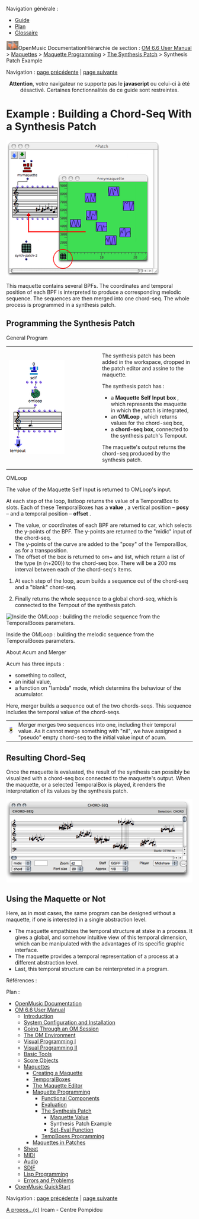 <div id="tplf" class="tplPage">

<div id="tplh">

<span class="hidden">Navigation générale : </span>

  - [<span>Guide</span>](OM-Documentation.md)
  - [<span>Plan</span>](OM-Documentation_1.md)
  - [<span>Glossaire</span>](OM-Documentation_2.md)

</div>

<div id="tplt">

![empty.gif](../tplRes/page/empty.gif)![logoom1.png](../res/logoom1.png)<span class="tplTi">OpenMusic
Documentation</span><span class="sw_outStack_navRoot"><span class="hidden">Hiérarchie
de section : </span>[<span>OM 6.6 User
Manual</span>](OM-User-Manual.md)<span class="stkSep"> \>
</span>[<span>Maquettes</span>](Maquettes.md)<span class="stkSep"> \>
</span>[<span>Maquette
Programming</span>](Programming%20Maquette.md)<span class="stkSep"> \>
</span>[<span>The Synthesis
Patch</span>](Synthpatchprog.md)<span class="stkSep"> \>
</span><span class="stkSel_yes"><span>Synthesis Patch
Example</span></span></span>

</div>

<div class="tplNav">

<span class="hidden">Navigation : </span>[<span>page
précédente</span>](Synthesispatch.md "page précédente(Maquette Value)")<span class="hidden">
| </span>[<span>page
suivante</span>](Seteval.md "page suivante(Set-Eval Function)")

</div>

<div id="tplc" class="tplc_out_yes">

<div style="text-align: center;">

**Attention**, votre navigateur ne supporte pas le **javascript** ou
celui-ci à été désactivé. Certaines fonctionnalités de ce guide sont
restreintes.

</div>

<div class="headCo">

# <span>Example : Building a Chord-Seq With a Synthesis Patch</span>

<div class="headCo_co">

<div>

<div class="infobloc">

<div class="caption">

<div class="caption_co">

![synthpatch.png](../res/synthpatch.png)

</div>

</div>

<div class="txt">

This maquette contains several BPFs. The coordinates and temporal
position of each BPF is interpreted to produce a corresponding melodic
sequence. The sequences are then merged into one chord-seq. The whole
process is programmed in a synthesis patch.

</div>

</div>

<div class="part">

## <span>Programming the Synthesis Patch</span>

<div class="part_co">

<div class="infobloc">

<div class="infobloc_ti">

<span>General Program</span>

</div>

<div class="txtRes">

<table>
<colgroup>
<col style="width: 50%" />
<col style="width: 50%" />
</colgroup>
<tbody>
<tr class="odd">
<td><div class="caption">
<div class="caption_co">
<img src="../res/synthpatch2.png" width="151" height="252" alt="synthpatch2.png" />
</div>
</div></td>
<td><div class="dk_txtRes_txt txt">
<p>The synthesis patch has been added in the workspace, dropped in the patch editor and assine to the maquette.</p>
<p>The synthesis patch has :</p>
<ul>
<li><span>a <strong>Maquette Self Input box</strong> , which represents the maquette in which the patch is integrated,</span></li>
<li><span>an <strong>OMLoop</strong> , which returns values for the chord-seq box,</span></li>
<li><span>a <strong>chord-seq box</strong>, connected to the synthesis patch's Tempout. </span></li>
</ul>
<p>The maquette's output returns the chord-seq produced by the synthesis patch.</p>
</div></td>
</tr>
</tbody>
</table>

</div>

</div>

<div class="infobloc">

<div class="infobloc_ti">

<span>OMLoop</span>

</div>

<div class="txt">

The value of the Maquette Self Input is returned to OMLoop's input.

At each step of the loop, listloop returns the value of a TemporalBox to
slots. Each of these TemporalBoxes has a **value** , a vertical position
– **posy** – and a temporal position – **offset** .

  - <span>The value, or coordinates of each BPF are returned to car,
    which selects the y-points of the BPF. The y-points are returned to
    the "midic" input of the chord-seq.</span>
  - <span> The y-points of the curve are added to the "posy" of the
    TemporalBox, as for a transposition.</span>
  - <span>The offset of the box is returned to om+ and list, which
    return a list of the type (n (n+200)) to the chord-seq box. There
    will be a 200 ms interval between each of the chord-seq's
    items.</span>

<!-- end list -->

1.  At each step of the loop, acum builds a sequence out of the
    chord-seq and a "blank" chord-seq.

2.  Finally returns the whole sequence to a global chord-seq, which is
    connected to the Tempout of the synthesis patch.

</div>

<div class="caption">

<div class="caption_co">

![Inside the OMLoop : building the melodic sequence from the
TemporalBoxes parameters.](../res/synthpatch3.png)

</div>

<div class="caption_ti">

Inside the OMLoop : building the melodic sequence from the TemporalBoxes
parameters.

</div>

</div>

</div>

<div class="bloc note">

<div class="bloc_ti note_ti">

<span>About Acum and Merger</span>

</div>

<div class="txt">

Acum has three inputs :

  - <span>something to collect,</span>
  - <span> an initial value, </span>
  - <span>a function on "lambda" mode, which determins the behaviour of
    the acumulator. </span>

Here, merger builds a sequence out of the two chords-seqs. This sequence
includes the temporal value of the chord-seqs.

|                                                                               |                                                                                                                                                                                                |
| ----------------------------------------------------------------------------- | ---------------------------------------------------------------------------------------------------------------------------------------------------------------------------------------------- |
| <span class="iconButton_tim">![mrger\_icon.png](../res/mrger_icon.png)</span> | Merger merges two sequences into one, including their temporal value. As it cannot merge something with "nil", we have assigned a "pseudo" empty chord-seq to the initial value input of acum. |

</div>

</div>

</div>

</div>

<div class="part">

## <span>Resulting Chord-Seq</span>

<div class="part_co">

<div class="infobloc">

<div class="txt">

Once the maquette is evaluated, the result of the synthesis can possibly
be visualized with a chord-seq box connected to the maquette's output.
When the maquette, or a selected TemporalBox is played, it renders the
interpretation of its values by the synthesis patch.

</div>

<div class="caption">

<div class="caption_co">

![syntpatch2.png](../res/syntpatch2.png)

</div>

</div>

</div>

</div>

</div>

<div class="part">

## <span>Using the Maquette or Not</span>

<div class="part_co">

<div class="infobloc">

<div class="txt">

Here, as in most cases, the same program can be designed without a
maquette, if one is interested in a single abstraction level.

  - <span>The maquette empathizes the temporal structure at stake in a
    process. It gives a global, and somehow intuitive view of this
    temporal dimension, which can be manipulated with the advantages of
    its specific graphic interface. </span>
  - <span>The maquette provides a temporal representation of a process
    at a different abstraction level. </span>
  - <span>Last, this temporal structure can be reinterpreted in a
    program. </span>

</div>

</div>

</div>

</div>

</div>

</div>

</div>

<span class="hidden">Références : </span>

</div>

<div id="tplo" class="tplo_out_yes">

<div class="tplOTp">

<div class="tplOBm">

<div id="mnuFrm">

<span class="hidden">Plan :</span>

<div id="mnuFrmUp" onmouseout="menuScrollTiTask.fSpeed=0;" onmouseover="if(menuScrollTiTask.fSpeed&gt;=0) {menuScrollTiTask.fSpeed=-2; scTiLib.addTaskNow(menuScrollTiTask);}" onclick="menuScrollTiTask.fSpeed-=2;" style="display: none;">

<span id="mnuFrmUpLeft">[](#)</span><span id="mnuFrmUpCenter"></span><span id="mnuFrmUpRight"></span>

</div>

<div id="mnuScroll">

  - [<span>OpenMusic Documentation</span>](OM-Documentation.md)
  - [<span>OM 6.6 User Manual</span>](OM-User-Manual.md)
      - [<span>Introduction</span>](00-Sommaire.md)
      - [<span>System Configuration and
        Installation</span>](Installation.md)
      - [<span>Going Through an OM Session</span>](Goingthrough.md)
      - [<span>The OM Environment</span>](Environment.md)
      - [<span>Visual Programming I</span>](BasicVisualProgramming.md)
      - [<span>Visual Programming
        II</span>](AdvancedVisualProgramming.md)
      - [<span>Basic Tools</span>](BasicObjects.md)
      - [<span>Score Objects</span>](ScoreObjects.md)
      - [<span>Maquettes</span>](Maquettes.md)
          - [<span>Creating a Maquette</span>](Maquette.md)
          - [<span>TemporalBoxes</span>](TemporalBoxes.md)
          - [<span>The Maquette Editor</span>](Editor.md)
          - [<span>Maquette
            Programming</span>](Programming%20Maquette.md)
              - [<span>Functional Components</span>](InputsOutputs.md)
              - [<span>Evaluation</span>](MaquetteEvaluation.md)
              - [<span>The Synthesis Patch</span>](Synthpatchprog.md)
                  - [<span>Maquette Value</span>](Synthesispatch.md)
                  - <span id="i3" class="outLeftSel_yes"><span>Synthesis
                    Patch Example</span></span>
                  - [<span>Set-Eval Function</span>](Seteval.md)
              - [<span>TempBoxes Programming</span>](TempProgramming.md)
          - [<span>Maquettes in
            Patches</span>](Maquettes%20in%20Patches.md)
      - [<span>Sheet</span>](Sheet.md)
      - [<span>MIDI</span>](MIDI.md)
      - [<span>Audio</span>](Audio.md)
      - [<span>SDIF</span>](SDIF.md)
      - [<span>Lisp Programming</span>](Lisp.md)
      - [<span>Errors and Problems</span>](errors.md)
  - [<span>OpenMusic QuickStart</span>](QuickStart-Chapters.md)

</div>

<div id="mnuFrmDown" onmouseout="menuScrollTiTask.fSpeed=0;" onmouseover="if(menuScrollTiTask.fSpeed&lt;=0) {menuScrollTiTask.fSpeed=2; scTiLib.addTaskNow(menuScrollTiTask);}" onclick="menuScrollTiTask.fSpeed+=2;" style="display: none;">

<span id="mnuFrmDownLeft">[](#)</span><span id="mnuFrmDownCenter"></span><span id="mnuFrmDownRight"></span>

</div>

</div>

</div>

</div>

</div>

<div class="tplNav">

<span class="hidden">Navigation : </span>[<span>page
précédente</span>](Synthesispatch.md "page précédente(Maquette Value)")<span class="hidden">
| </span>[<span>page
suivante</span>](Seteval.md "page suivante(Set-Eval Function)")

</div>

<div id="tplb">

[<span>A propos...</span>](OM-Documentation_3.md)(c) Ircam - Centre
Pompidou

</div>

</div>
